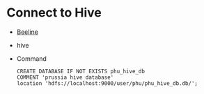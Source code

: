 # Connect to Hive

- [Beeline](https://cwiki.apache.org/confluence/display/Hive/HiveServer2+Clients)
- hive
- Command
  
  ```
  CREATE DATABASE IF NOT EXISTS phu_hive_db
  COMMENT 'prussia hive database'
  location 'hdfs://localhost:9000/user/phu/phu_hive_db.db/';
  ```
  

